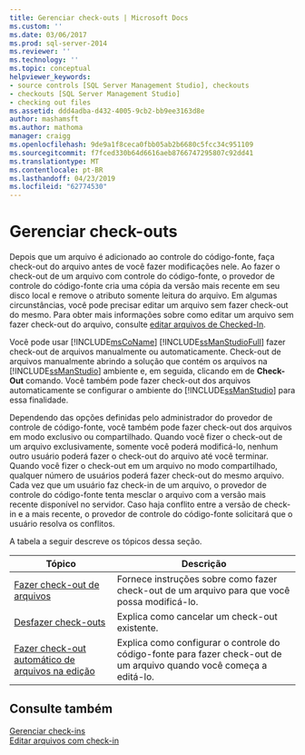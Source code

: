 ```yaml
---
title: Gerenciar check-outs | Microsoft Docs
ms.custom: ''
ms.date: 03/06/2017
ms.prod: sql-server-2014
ms.reviewer: ''
ms.technology: ''
ms.topic: conceptual
helpviewer_keywords:
- source controls [SQL Server Management Studio], checkouts
- checkouts [SQL Server Management Studio]
- checking out files
ms.assetid: ddd4adba-d432-4005-9cb2-bb9ee3163d8e
author: mashamsft
ms.author: mathoma
manager: craigg
ms.openlocfilehash: 9de9a1f8ceca0fbb05ab2b6680c5fcc34c951109
ms.sourcegitcommit: f7fced330b64d6616aeb8766747295807c92dd41
ms.translationtype: MT
ms.contentlocale: pt-BR
ms.lasthandoff: 04/23/2019
ms.locfileid: "62774530"
---
```

# <a name="manage-checkouts"></a>Gerenciar check-outs
  Depois que um arquivo é adicionado ao controle do código-fonte, faça check-out do arquivo antes de você fazer modificações nele. Ao fazer o check-out de um arquivo com controle do código-fonte, o provedor de controle do código-fonte cria uma cópia da versão mais recente em seu disco local e remove o atributo somente leitura do arquivo. Em algumas circunstâncias, você pode precisar editar um arquivo sem fazer check-out do mesmo. Para obter mais informações sobre como editar um arquivo sem fazer check-out do arquivo, consulte [editar arquivos de Checked-In](../../2014/database-engine/edit-checked-in-files.md).  
  
 Você pode usar [!INCLUDE[msCoName](../includes/msconame-md.md)] [!INCLUDE[ssManStudioFull](../includes/ssmanstudiofull-md.md)] fazer check-out de arquivos manualmente ou automaticamente. Check-out de arquivos manualmente abrindo a solução que contém os arquivos na [!INCLUDE[ssManStudio](../includes/ssmanstudio-md.md)] ambiente e, em seguida, clicando em de **Check-Out** comando. Você também pode fazer check-out dos arquivos automaticamente se configurar o ambiente do [!INCLUDE[ssManStudio](../includes/ssmanstudio-md.md)] para essa finalidade.  
  
 Dependendo das opções definidas pelo administrador do provedor de controle de código-fonte, você também pode fazer check-out dos arquivos em modo exclusivo ou compartilhado. Quando você fizer o check-out de um arquivo exclusivamente, somente você poderá modificá-lo, nenhum outro usuário poderá fazer o check-out do arquivo até você terminar. Quando você fizer o check-out em um arquivo no modo compartilhado, qualquer número de usuários poderá fazer check-out do mesmo arquivo. Cada vez que um usuário faz check-in de um arquivo, o provedor de controle do código-fonte tenta mesclar o arquivo com a versão mais recente disponível no servidor. Caso haja conflito entre a versão de check-in e a mais recente, o provedor de controle do código-fonte solicitará que o usuário resolva os conflitos.  
  
 A tabela a seguir descreve os tópicos dessa seção.  
  
|Tópico|Descrição|  
|-----------|-----------------|  
|[Fazer check-out de arquivos](../../2014/database-engine/check-out-files.md)|Fornece instruções sobre como fazer check-out de um arquivo para que você possa modificá-lo.|  
|[Desfazer check-outs](../../2014/database-engine/undo-checkouts.md)|Explica como cancelar um check-out existente.|  
|[Fazer check-out automático de arquivos na edição](../../2014/database-engine/automatically-check-out-files-upon-edit.md)|Explica como configurar o controle do código-fonte para fazer check-out de um arquivo quando você começa a editá-lo.|  
  
## <a name="see-also"></a>Consulte também  
 [Gerenciar check-ins](../../2014/database-engine/manage-checkins.md)   
 [Editar arquivos com check-in](../../2014/database-engine/edit-checked-in-files.md)  
  
  
